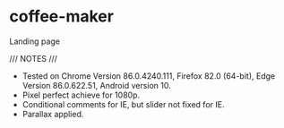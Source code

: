 # coffee-maker
Landing page

/// NOTES ///

- Tested on Chrome Version 86.0.4240.111, Firefox 82.0 (64-bit), Edge Version 86.0.622.51, Android version 10.
- Pixel perfect achieve for 1080p.
- Conditional comments for IE, but slider not fixed for IE.
- Parallax applied.
